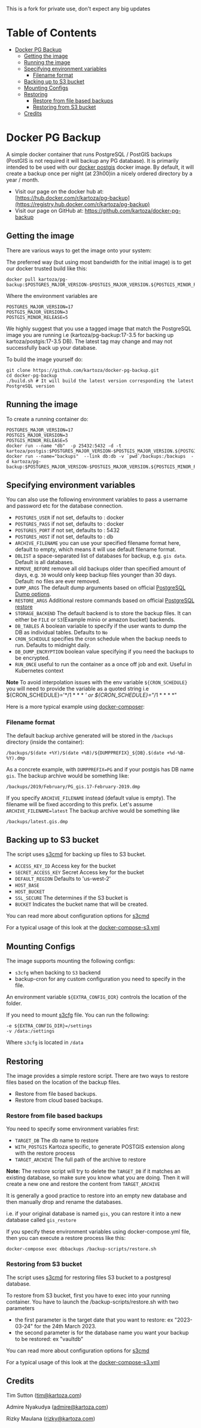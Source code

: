  This is a fork for private use, don't expect any big updates
# Table of Contents
* [Docker PG Backup](#docker-pg-backup)
   * [Getting the image](#getting-the-image)
   * [Running the image](#running-the-image)
   * [Specifying environment variables](#specifying-environment-variables)
       * [Filename format](#filename-format)
   * [Backing up to S3 bucket](#backing-up-to-s3-bucket)
   * [Mounting Configs](#mounting-configs)
   * [Restoring](#restoring)
       * [Restore from file based backups](#restore-from-file-based-backups)
       * [Restoring from S3 bucket](#restoring-from-s3-bucket)
   * [Credits](#credits)
  
# Docker PG Backup

A simple docker container that runs PostgreSQL / PostGIS backups (PostGIS is not required it will backup any PG database). 
It is primarily intended to be used with our [docker postgis](https://github.com/kartoza/docker-postgis)
docker image. By default, it will create a backup once per night (at 23h00)in a
nicely ordered directory by a year / month.

* Visit our page on the docker hub at: [https://hub.docker.com/r/kartoza/pg-backup](https://registry.hub.docker.com/r/kartoza/pg-backup)
* Visit our page on GitHub at: https://github.com/kartoza/docker-pg-backup


## Getting the image

There are various ways to get the image onto your system:


The preferred way (but using most bandwidth for the initial image) is to
get our docker trusted build like this:


```
docker pull kartoza/pg-backup:$POSTGRES_MAJOR_VERSION-$POSTGIS_MAJOR_VERSION.${POSTGIS_MINOR_RELEASE}
```

Where the environment variables are
```
POSTGRES_MAJOR_VERSION=17
POSTGIS_MAJOR_VERSION=3
POSTGIS_MINOR_RELEASE=5 
```

We highly suggest that you use a tagged image that match the PostgreSQL image you are running i.e
(kartoza/pg-backup:17-3.5 for backing up kartoza/postgis:17-3.5 DB). The
latest tag  may change and may not successfully back up your database. 


To build the image yourself do:

```
git clone https://github.com/kartoza/docker-pg-backup.git
cd docker-pg-backup
./build.sh # It will build the latest version corresponding the latest PostgreSQL version
```

## Running the image


To create a running container do:

```
POSTGRES_MAJOR_VERSION=17
POSTGIS_MAJOR_VERSION=3
POSTGIS_MINOR_RELEASE=5 
docker run --name "db"  -p 25432:5432 -d -t kartoza/postgis:$POSTGRES_MAJOR_VERSION-$POSTGIS_MAJOR_VERSION.${POSTGIS_MINOR_RELEASE}
docker run --name="backups"  --link db:db -v `pwd`/backups:/backups  -d kartoza/pg-backup:$POSTGRES_MAJOR_VERSION-$POSTGIS_MAJOR_VERSION.${POSTGIS_MINOR_RELEASE}
```

## Specifying environment variables


You can also use the following environment variables to pass a
username and password etc for the database connection.

* `POSTGRES_USER` if not set, defaults to : docker
* `POSTGRES_PASS` if not set, defaults to : docker
* `POSTGRES_PORT` if not set, defaults to : 5432
* `POSTGRES_HOST` if not set, defaults to : db
* `ARCHIVE_FILENAME` you can use your specified filename format here, default to empty, which 
means it will use default filename format.
* `DBLIST` a space-separated list of databases for backup, e.g. `gis data`. Default is all 
databases.
* `REMOVE_BEFORE` remove all old backups older than specified amount of days, e.g. `30` would 
only keep backup files younger than 30 days. Default: no files are ever removed.
* `DUMP_ARGS` The default dump arguments based on official 
  [PostgreSQL Dump options](https://www.postgresql.org/docs/17/app-pgdump.html).
* `RESTORE_ARGS` Additional restore commands based on official [PostgreSQL restore](https://www.postgresql.org/docs/17/app-pgrestore.html) 
* `STORAGE_BACKEND` The default backend is to store the backup files. It can either
  be `FILE` or `S3`(Example minio or amazon bucket) backends. 
* `DB_TABLES` A boolean variable to specify if the user wants to dump the DB as individual tables. 
  Defaults to `No`
* `CRON_SCHEDULE` specifies the cron schedule when the backup needs to run. Defaults to 
midnight daily.
* `DB_DUMP_ENCRYPTION` boolean value specifying if you need the backups to be encrypted.
* `RUN_ONCE` useful to run the container as a once off job and exit. Useful in Kubernetes context

**Note** To avoid interpolation issues with the env variable `${CRON_SCHEDULE}` you will
need to provide the variable as a quoted string i.e ${CRON_SCHEDULE}='*/1 * * * *' 
or ${CRON_SCHEDULE}="*/1 * * * *" 

Here is a more typical example using [docker-composer](https://github.com/kartoza/docker-pg-backup/blob/master/docker-compose.yml):


### Filename format

The default backup archive generated will be stored in the `/backups` directory 
(inside the container):

```
/backups/$(date +%Y)/$(date +%B)/${DUMPPREFIX}_${DB}.$(date +%d-%B-%Y).dmp
```

As a concrete example, with `DUMPPREFIX=PG` and if your postgis has DB name `gis`.
The backup archive would be something like:

```
/backups/2019/February/PG_gis.17-February-2019.dmp
```

If you specify `ARCHIVE_FILENAME` instead (default value is empty). The
filename will be fixed according to this prefix.
Let's assume `ARCHIVE_FILENAME=latest`
The backup archive would be something like

```
/backups/latest.gis.dmp
```

## Backing up to S3 bucket
The script uses [s3cmd](https://s3tools.org/s3cmd) for backing up files to S3 bucket.

* `ACCESS_KEY_ID` Access key for the bucket
* `SECRET_ACCESS_KEY` Secret Access key for the bucket
* `DEFAULT_REGION` Defaults to 'us-west-2'  
* `HOST_BASE`
* `HOST_BUCKET` 
* `SSL_SECURE` The determines if the S3 bucket is 
* `BUCKET` Indicates the bucket name that will be created.

You can read more about configuration options for [s3cmd](https://s3tools.org/s3cmd-howto)

For a typical usage of this look at the [docker-compose-s3.yml](https://github.com/kartoza/docker-pg-backup/blob/master/docker-compose-s3.yml)

## Mounting Configs

The image supports mounting the following configs:
* `s3cfg` when backing to `S3` backend
* backup-cron for any custom configuration you need to specify in the file.

An environment variable `${EXTRA_CONFIG_DIR}` controls the location of the folder.

If you need to mount [s3cfg](https://gist.github.com/greyhoundforty/a4a9d80a942d22a8a7bf838f7abbcab2) file. You can
run the following:

```
-e ${EXTRA_CONFIG_DIR}=/settings
-v /data:/settings
```
Where `s3cfg` is located in `/data`

## Restoring

The image provides a simple restore script. There are two ways to restore files based on the
location of the backup files.
* Restore from file based backups.
* Restore from cloud based backups.

### Restore from file based backups

You need to specify some environment variables first:

 * `TARGET_DB` The db name to restore
 * `WITH_POSTGIS` Kartoza specific, to generate POSTGIS extension along with the restore process
 * `TARGET_ARCHIVE` The full path of the archive to restore

**Note:** The restore script will try to delete the `TARGET_DB` if it matches an existing database, 
so make sure you know what you are doing. 
Then it will create a new one and restore the content from `TARGET_ARCHIVE`

It is generally a good practice to restore into an empty new database and then manually
drop and rename the databases. 

i.e. if your original database is named `gis`, you can restore it into a new database called
`gis_restore`

 If you specify these environment variables using docker-compose.yml file,
 then you can execute a restore process like this:

 ```
 docker-compose exec dbbackups /backup-scripts/restore.sh
 ```

### Restoring from S3 bucket
The script uses [s3cmd](https://s3tools.org/s3cmd) for restoring files S3 bucket to a postgresql database.

To restore from S3 bucket, first you have to exec into your running container. You have to launch the /backup-scripts/restore.sh with two parameters 
- the first parameter is the target date that you want to restore: ex "2023-03-24" for the 24th March 2023.
- the second parameter is for the database name you want your backup to be restored: ex "vaultdb"

You can read more about configuration options for [s3cmd](https://s3tools.org/s3cmd-howto)

For a typical usage of this look at the [docker-compose-s3.yml](https://github.com/kartoza/docker-pg-backup/blob/master/docker-compose-s3.yml)


## Credits

Tim Sutton (tim@kartoza.com)

Admire Nyakudya (admire@kartoza.com)

Rizky Maulana (rizky@kartoza.com)
